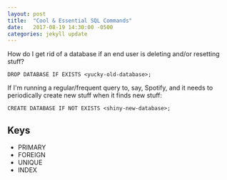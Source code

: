 ```yaml
---
layout: post
title:  "Cool & Essential SQL Commands"
date:   2017-08-19 14:30:00 -0500
categories: jekyll update
---
```

How do I get rid of a database if an end user is deleting and/or resetting stuff?

`DROP DATABASE IF EXISTS <yucky-old-database>;`

If I'm running a regular/frequent query to, say, Spotify, and it needs to periodically create new stuff when it finds new stuff:

`CREATE DATABASE IF NOT EXISTS <shiny-new-database>;`

## Keys

* PRIMARY
* FOREIGN
* UNIQUE
* INDEX
